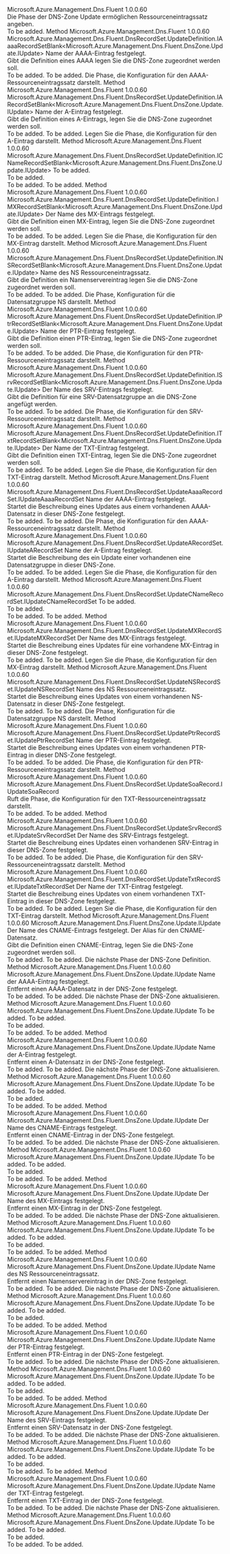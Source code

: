 <Type Name="IWithRecordSet" FullName="Microsoft.Azure.Management.Dns.Fluent.DnsZone.Update.IWithRecordSet">
  <TypeSignature Language="C#" Value="public interface IWithRecordSet" />
  <TypeSignature Language="ILAsm" Value=".class public interface auto ansi abstract IWithRecordSet" />
  <TypeSignature Language="DocId" Value="T:Microsoft.Azure.Management.Dns.Fluent.DnsZone.Update.IWithRecordSet" />
  <TypeSignature Language="VB.NET" Value="Public Interface IWithRecordSet" />
  <TypeSignature Language="F#" Value="type IWithRecordSet = interface" />
  <AssemblyInfo>
    <AssemblyName>Microsoft.Azure.Management.Dns.Fluent</AssemblyName>
    <AssemblyVersion>1.0.0.60</AssemblyVersion>
  </AssemblyInfo>
  <Interfaces />
  <Docs>
    <summary>
            Die Phase der DNS-Zone Update ermöglichen Ressourceneintragssatz angeben.
            </summary>
    <remarks>To be added.</remarks>
  </Docs>
  <Members>
    <Member MemberName="DefineAaaaRecordSet">
      <MemberSignature Language="C#" Value="public Microsoft.Azure.Management.Dns.Fluent.DnsRecordSet.UpdateDefinition.IAaaaRecordSetBlank&lt;Microsoft.Azure.Management.Dns.Fluent.DnsZone.Update.IUpdate&gt; DefineAaaaRecordSet (string name);" />
      <MemberSignature Language="ILAsm" Value=".method public hidebysig newslot virtual instance class Microsoft.Azure.Management.Dns.Fluent.DnsRecordSet.UpdateDefinition.IAaaaRecordSetBlank`1&lt;class Microsoft.Azure.Management.Dns.Fluent.DnsZone.Update.IUpdate&gt; DefineAaaaRecordSet(string name) cil managed" />
      <MemberSignature Language="DocId" Value="M:Microsoft.Azure.Management.Dns.Fluent.DnsZone.Update.IWithRecordSet.DefineAaaaRecordSet(System.String)" />
      <MemberSignature Language="VB.NET" Value="Public Function DefineAaaaRecordSet (name As String) As IAaaaRecordSetBlank(Of IUpdate)" />
      <MemberSignature Language="F#" Value="abstract member DefineAaaaRecordSet : string -&gt; Microsoft.Azure.Management.Dns.Fluent.DnsRecordSet.UpdateDefinition.IAaaaRecordSetBlank&lt;Microsoft.Azure.Management.Dns.Fluent.DnsZone.Update.IUpdate&gt;" Usage="iWithRecordSet.DefineAaaaRecordSet name" />
      <MemberType>Method</MemberType>
      <AssemblyInfo>
        <AssemblyName>Microsoft.Azure.Management.Dns.Fluent</AssemblyName>
        <AssemblyVersion>1.0.0.60</AssemblyVersion>
      </AssemblyInfo>
      <ReturnValue>
        <ReturnType>Microsoft.Azure.Management.Dns.Fluent.DnsRecordSet.UpdateDefinition.IAaaaRecordSetBlank&lt;Microsoft.Azure.Management.Dns.Fluent.DnsZone.Update.IUpdate&gt;</ReturnType>
      </ReturnValue>
      <Parameters>
        <Parameter Name="name" Type="System.String" />
      </Parameters>
      <Docs>
        <param name="name">Name der AAAA-Eintrag festgelegt.</param>
        <summary>
            Gibt die Definition eines AAAA legen Sie die DNS-Zone zugeordnet werden soll.
            </summary>
        <returns>To be added.</returns>
        <remarks>To be added.</remarks>
        <return>Die Phase, die Konfiguration für den AAAA-Ressourceneintragssatz darstellt.</return>
      </Docs>
    </Member>
    <Member MemberName="DefineARecordSet">
      <MemberSignature Language="C#" Value="public Microsoft.Azure.Management.Dns.Fluent.DnsRecordSet.UpdateDefinition.IARecordSetBlank&lt;Microsoft.Azure.Management.Dns.Fluent.DnsZone.Update.IUpdate&gt; DefineARecordSet (string name);" />
      <MemberSignature Language="ILAsm" Value=".method public hidebysig newslot virtual instance class Microsoft.Azure.Management.Dns.Fluent.DnsRecordSet.UpdateDefinition.IARecordSetBlank`1&lt;class Microsoft.Azure.Management.Dns.Fluent.DnsZone.Update.IUpdate&gt; DefineARecordSet(string name) cil managed" />
      <MemberSignature Language="DocId" Value="M:Microsoft.Azure.Management.Dns.Fluent.DnsZone.Update.IWithRecordSet.DefineARecordSet(System.String)" />
      <MemberSignature Language="VB.NET" Value="Public Function DefineARecordSet (name As String) As IARecordSetBlank(Of IUpdate)" />
      <MemberSignature Language="F#" Value="abstract member DefineARecordSet : string -&gt; Microsoft.Azure.Management.Dns.Fluent.DnsRecordSet.UpdateDefinition.IARecordSetBlank&lt;Microsoft.Azure.Management.Dns.Fluent.DnsZone.Update.IUpdate&gt;" Usage="iWithRecordSet.DefineARecordSet name" />
      <MemberType>Method</MemberType>
      <AssemblyInfo>
        <AssemblyName>Microsoft.Azure.Management.Dns.Fluent</AssemblyName>
        <AssemblyVersion>1.0.0.60</AssemblyVersion>
      </AssemblyInfo>
      <ReturnValue>
        <ReturnType>Microsoft.Azure.Management.Dns.Fluent.DnsRecordSet.UpdateDefinition.IARecordSetBlank&lt;Microsoft.Azure.Management.Dns.Fluent.DnsZone.Update.IUpdate&gt;</ReturnType>
      </ReturnValue>
      <Parameters>
        <Parameter Name="name" Type="System.String" />
      </Parameters>
      <Docs>
        <param name="name">Name der A-Eintrag festgelegt.</param>
        <summary>
            Gibt die Definition eines A-Eintrags, legen Sie die DNS-Zone zugeordnet werden soll.
            </summary>
        <returns>To be added.</returns>
        <remarks>To be added.</remarks>
        <return>Legen Sie die Phase, die Konfiguration für den A-Eintrag darstellt.</return>
      </Docs>
    </Member>
    <Member MemberName="DefineCNameRecordSet">
      <MemberSignature Language="C#" Value="public Microsoft.Azure.Management.Dns.Fluent.DnsRecordSet.UpdateDefinition.ICNameRecordSetBlank&lt;Microsoft.Azure.Management.Dns.Fluent.DnsZone.Update.IUpdate&gt; DefineCNameRecordSet (string name);" />
      <MemberSignature Language="ILAsm" Value=".method public hidebysig newslot virtual instance class Microsoft.Azure.Management.Dns.Fluent.DnsRecordSet.UpdateDefinition.ICNameRecordSetBlank`1&lt;class Microsoft.Azure.Management.Dns.Fluent.DnsZone.Update.IUpdate&gt; DefineCNameRecordSet(string name) cil managed" />
      <MemberSignature Language="DocId" Value="M:Microsoft.Azure.Management.Dns.Fluent.DnsZone.Update.IWithRecordSet.DefineCNameRecordSet(System.String)" />
      <MemberSignature Language="VB.NET" Value="Public Function DefineCNameRecordSet (name As String) As ICNameRecordSetBlank(Of IUpdate)" />
      <MemberSignature Language="F#" Value="abstract member DefineCNameRecordSet : string -&gt; Microsoft.Azure.Management.Dns.Fluent.DnsRecordSet.UpdateDefinition.ICNameRecordSetBlank&lt;Microsoft.Azure.Management.Dns.Fluent.DnsZone.Update.IUpdate&gt;" Usage="iWithRecordSet.DefineCNameRecordSet name" />
      <MemberType>Method</MemberType>
      <AssemblyInfo>
        <AssemblyName>Microsoft.Azure.Management.Dns.Fluent</AssemblyName>
        <AssemblyVersion>1.0.0.60</AssemblyVersion>
      </AssemblyInfo>
      <ReturnValue>
        <ReturnType>Microsoft.Azure.Management.Dns.Fluent.DnsRecordSet.UpdateDefinition.ICNameRecordSetBlank&lt;Microsoft.Azure.Management.Dns.Fluent.DnsZone.Update.IUpdate&gt;</ReturnType>
      </ReturnValue>
      <Parameters>
        <Parameter Name="name" Type="System.String" />
      </Parameters>
      <Docs>
        <param name="name">To be added.</param>
        <summary>To be added.</summary>
        <returns>To be added.</returns>
        <remarks>To be added.</remarks>
      </Docs>
    </Member>
    <Member MemberName="DefineMXRecordSet">
      <MemberSignature Language="C#" Value="public Microsoft.Azure.Management.Dns.Fluent.DnsRecordSet.UpdateDefinition.IMXRecordSetBlank&lt;Microsoft.Azure.Management.Dns.Fluent.DnsZone.Update.IUpdate&gt; DefineMXRecordSet (string name);" />
      <MemberSignature Language="ILAsm" Value=".method public hidebysig newslot virtual instance class Microsoft.Azure.Management.Dns.Fluent.DnsRecordSet.UpdateDefinition.IMXRecordSetBlank`1&lt;class Microsoft.Azure.Management.Dns.Fluent.DnsZone.Update.IUpdate&gt; DefineMXRecordSet(string name) cil managed" />
      <MemberSignature Language="DocId" Value="M:Microsoft.Azure.Management.Dns.Fluent.DnsZone.Update.IWithRecordSet.DefineMXRecordSet(System.String)" />
      <MemberSignature Language="VB.NET" Value="Public Function DefineMXRecordSet (name As String) As IMXRecordSetBlank(Of IUpdate)" />
      <MemberSignature Language="F#" Value="abstract member DefineMXRecordSet : string -&gt; Microsoft.Azure.Management.Dns.Fluent.DnsRecordSet.UpdateDefinition.IMXRecordSetBlank&lt;Microsoft.Azure.Management.Dns.Fluent.DnsZone.Update.IUpdate&gt;" Usage="iWithRecordSet.DefineMXRecordSet name" />
      <MemberType>Method</MemberType>
      <AssemblyInfo>
        <AssemblyName>Microsoft.Azure.Management.Dns.Fluent</AssemblyName>
        <AssemblyVersion>1.0.0.60</AssemblyVersion>
      </AssemblyInfo>
      <ReturnValue>
        <ReturnType>Microsoft.Azure.Management.Dns.Fluent.DnsRecordSet.UpdateDefinition.IMXRecordSetBlank&lt;Microsoft.Azure.Management.Dns.Fluent.DnsZone.Update.IUpdate&gt;</ReturnType>
      </ReturnValue>
      <Parameters>
        <Parameter Name="name" Type="System.String" />
      </Parameters>
      <Docs>
        <param name="name">Der Name des MX-Eintrags festgelegt.</param>
        <summary>
            Gibt die Definition einen MX-Eintrag, legen Sie die DNS-Zone zugeordnet werden soll.
            </summary>
        <returns>To be added.</returns>
        <remarks>To be added.</remarks>
        <return>Legen Sie die Phase, die Konfiguration für den MX-Eintrag darstellt.</return>
      </Docs>
    </Member>
    <Member MemberName="DefineNSRecordSet">
      <MemberSignature Language="C#" Value="public Microsoft.Azure.Management.Dns.Fluent.DnsRecordSet.UpdateDefinition.INSRecordSetBlank&lt;Microsoft.Azure.Management.Dns.Fluent.DnsZone.Update.IUpdate&gt; DefineNSRecordSet (string name);" />
      <MemberSignature Language="ILAsm" Value=".method public hidebysig newslot virtual instance class Microsoft.Azure.Management.Dns.Fluent.DnsRecordSet.UpdateDefinition.INSRecordSetBlank`1&lt;class Microsoft.Azure.Management.Dns.Fluent.DnsZone.Update.IUpdate&gt; DefineNSRecordSet(string name) cil managed" />
      <MemberSignature Language="DocId" Value="M:Microsoft.Azure.Management.Dns.Fluent.DnsZone.Update.IWithRecordSet.DefineNSRecordSet(System.String)" />
      <MemberSignature Language="VB.NET" Value="Public Function DefineNSRecordSet (name As String) As INSRecordSetBlank(Of IUpdate)" />
      <MemberSignature Language="F#" Value="abstract member DefineNSRecordSet : string -&gt; Microsoft.Azure.Management.Dns.Fluent.DnsRecordSet.UpdateDefinition.INSRecordSetBlank&lt;Microsoft.Azure.Management.Dns.Fluent.DnsZone.Update.IUpdate&gt;" Usage="iWithRecordSet.DefineNSRecordSet name" />
      <MemberType>Method</MemberType>
      <AssemblyInfo>
        <AssemblyName>Microsoft.Azure.Management.Dns.Fluent</AssemblyName>
        <AssemblyVersion>1.0.0.60</AssemblyVersion>
      </AssemblyInfo>
      <ReturnValue>
        <ReturnType>Microsoft.Azure.Management.Dns.Fluent.DnsRecordSet.UpdateDefinition.INSRecordSetBlank&lt;Microsoft.Azure.Management.Dns.Fluent.DnsZone.Update.IUpdate&gt;</ReturnType>
      </ReturnValue>
      <Parameters>
        <Parameter Name="name" Type="System.String" />
      </Parameters>
      <Docs>
        <param name="name">Name des NS Ressourceneintragssatz.</param>
        <summary>
            Gibt die Definition ein Namenservereintrag legen Sie die DNS-Zone zugeordnet werden soll.
            </summary>
        <returns>To be added.</returns>
        <remarks>To be added.</remarks>
        <return>Die Phase, Konfiguration für die Datensatzgruppe NS darstellt.</return>
      </Docs>
    </Member>
    <Member MemberName="DefinePtrRecordSet">
      <MemberSignature Language="C#" Value="public Microsoft.Azure.Management.Dns.Fluent.DnsRecordSet.UpdateDefinition.IPtrRecordSetBlank&lt;Microsoft.Azure.Management.Dns.Fluent.DnsZone.Update.IUpdate&gt; DefinePtrRecordSet (string name);" />
      <MemberSignature Language="ILAsm" Value=".method public hidebysig newslot virtual instance class Microsoft.Azure.Management.Dns.Fluent.DnsRecordSet.UpdateDefinition.IPtrRecordSetBlank`1&lt;class Microsoft.Azure.Management.Dns.Fluent.DnsZone.Update.IUpdate&gt; DefinePtrRecordSet(string name) cil managed" />
      <MemberSignature Language="DocId" Value="M:Microsoft.Azure.Management.Dns.Fluent.DnsZone.Update.IWithRecordSet.DefinePtrRecordSet(System.String)" />
      <MemberSignature Language="VB.NET" Value="Public Function DefinePtrRecordSet (name As String) As IPtrRecordSetBlank(Of IUpdate)" />
      <MemberSignature Language="F#" Value="abstract member DefinePtrRecordSet : string -&gt; Microsoft.Azure.Management.Dns.Fluent.DnsRecordSet.UpdateDefinition.IPtrRecordSetBlank&lt;Microsoft.Azure.Management.Dns.Fluent.DnsZone.Update.IUpdate&gt;" Usage="iWithRecordSet.DefinePtrRecordSet name" />
      <MemberType>Method</MemberType>
      <AssemblyInfo>
        <AssemblyName>Microsoft.Azure.Management.Dns.Fluent</AssemblyName>
        <AssemblyVersion>1.0.0.60</AssemblyVersion>
      </AssemblyInfo>
      <ReturnValue>
        <ReturnType>Microsoft.Azure.Management.Dns.Fluent.DnsRecordSet.UpdateDefinition.IPtrRecordSetBlank&lt;Microsoft.Azure.Management.Dns.Fluent.DnsZone.Update.IUpdate&gt;</ReturnType>
      </ReturnValue>
      <Parameters>
        <Parameter Name="name" Type="System.String" />
      </Parameters>
      <Docs>
        <param name="name">Name der PTR-Eintrag festgelegt.</param>
        <summary>
            Gibt die Definition einen PTR-Eintrag, legen Sie die DNS-Zone zugeordnet werden soll.
            </summary>
        <returns>To be added.</returns>
        <remarks>To be added.</remarks>
        <return>Die Phase, die Konfiguration für den PTR-Ressourceneintragssatz darstellt.</return>
      </Docs>
    </Member>
    <Member MemberName="DefineSrvRecordSet">
      <MemberSignature Language="C#" Value="public Microsoft.Azure.Management.Dns.Fluent.DnsRecordSet.UpdateDefinition.ISrvRecordSetBlank&lt;Microsoft.Azure.Management.Dns.Fluent.DnsZone.Update.IUpdate&gt; DefineSrvRecordSet (string name);" />
      <MemberSignature Language="ILAsm" Value=".method public hidebysig newslot virtual instance class Microsoft.Azure.Management.Dns.Fluent.DnsRecordSet.UpdateDefinition.ISrvRecordSetBlank`1&lt;class Microsoft.Azure.Management.Dns.Fluent.DnsZone.Update.IUpdate&gt; DefineSrvRecordSet(string name) cil managed" />
      <MemberSignature Language="DocId" Value="M:Microsoft.Azure.Management.Dns.Fluent.DnsZone.Update.IWithRecordSet.DefineSrvRecordSet(System.String)" />
      <MemberSignature Language="VB.NET" Value="Public Function DefineSrvRecordSet (name As String) As ISrvRecordSetBlank(Of IUpdate)" />
      <MemberSignature Language="F#" Value="abstract member DefineSrvRecordSet : string -&gt; Microsoft.Azure.Management.Dns.Fluent.DnsRecordSet.UpdateDefinition.ISrvRecordSetBlank&lt;Microsoft.Azure.Management.Dns.Fluent.DnsZone.Update.IUpdate&gt;" Usage="iWithRecordSet.DefineSrvRecordSet name" />
      <MemberType>Method</MemberType>
      <AssemblyInfo>
        <AssemblyName>Microsoft.Azure.Management.Dns.Fluent</AssemblyName>
        <AssemblyVersion>1.0.0.60</AssemblyVersion>
      </AssemblyInfo>
      <ReturnValue>
        <ReturnType>Microsoft.Azure.Management.Dns.Fluent.DnsRecordSet.UpdateDefinition.ISrvRecordSetBlank&lt;Microsoft.Azure.Management.Dns.Fluent.DnsZone.Update.IUpdate&gt;</ReturnType>
      </ReturnValue>
      <Parameters>
        <Parameter Name="name" Type="System.String" />
      </Parameters>
      <Docs>
        <param name="name">Der Name des SRV-Eintrags festgelegt.</param>
        <summary>
            Gibt die Definition für eine SRV-Datensatzgruppe an die DNS-Zone angefügt werden.
            </summary>
        <returns>To be added.</returns>
        <remarks>To be added.</remarks>
        <return>Die Phase, die Konfiguration für den SRV-Ressourceneintragssatz darstellt.</return>
      </Docs>
    </Member>
    <Member MemberName="DefineTxtRecordSet">
      <MemberSignature Language="C#" Value="public Microsoft.Azure.Management.Dns.Fluent.DnsRecordSet.UpdateDefinition.ITxtRecordSetBlank&lt;Microsoft.Azure.Management.Dns.Fluent.DnsZone.Update.IUpdate&gt; DefineTxtRecordSet (string name);" />
      <MemberSignature Language="ILAsm" Value=".method public hidebysig newslot virtual instance class Microsoft.Azure.Management.Dns.Fluent.DnsRecordSet.UpdateDefinition.ITxtRecordSetBlank`1&lt;class Microsoft.Azure.Management.Dns.Fluent.DnsZone.Update.IUpdate&gt; DefineTxtRecordSet(string name) cil managed" />
      <MemberSignature Language="DocId" Value="M:Microsoft.Azure.Management.Dns.Fluent.DnsZone.Update.IWithRecordSet.DefineTxtRecordSet(System.String)" />
      <MemberSignature Language="VB.NET" Value="Public Function DefineTxtRecordSet (name As String) As ITxtRecordSetBlank(Of IUpdate)" />
      <MemberSignature Language="F#" Value="abstract member DefineTxtRecordSet : string -&gt; Microsoft.Azure.Management.Dns.Fluent.DnsRecordSet.UpdateDefinition.ITxtRecordSetBlank&lt;Microsoft.Azure.Management.Dns.Fluent.DnsZone.Update.IUpdate&gt;" Usage="iWithRecordSet.DefineTxtRecordSet name" />
      <MemberType>Method</MemberType>
      <AssemblyInfo>
        <AssemblyName>Microsoft.Azure.Management.Dns.Fluent</AssemblyName>
        <AssemblyVersion>1.0.0.60</AssemblyVersion>
      </AssemblyInfo>
      <ReturnValue>
        <ReturnType>Microsoft.Azure.Management.Dns.Fluent.DnsRecordSet.UpdateDefinition.ITxtRecordSetBlank&lt;Microsoft.Azure.Management.Dns.Fluent.DnsZone.Update.IUpdate&gt;</ReturnType>
      </ReturnValue>
      <Parameters>
        <Parameter Name="name" Type="System.String" />
      </Parameters>
      <Docs>
        <param name="name">Der Name der TXT-Eintrag festgelegt.</param>
        <summary>
            Gibt die Definition einen TXT-Eintrag, legen Sie die DNS-Zone zugeordnet werden soll.
            </summary>
        <returns>To be added.</returns>
        <remarks>To be added.</remarks>
        <return>Legen Sie die Phase, die Konfiguration für den TXT-Eintrag darstellt.</return>
      </Docs>
    </Member>
    <Member MemberName="UpdateAaaaRecordSet">
      <MemberSignature Language="C#" Value="public Microsoft.Azure.Management.Dns.Fluent.DnsRecordSet.UpdateAaaaRecordSet.IUpdateAaaaRecordSet UpdateAaaaRecordSet (string name);" />
      <MemberSignature Language="ILAsm" Value=".method public hidebysig newslot virtual instance class Microsoft.Azure.Management.Dns.Fluent.DnsRecordSet.UpdateAaaaRecordSet.IUpdateAaaaRecordSet UpdateAaaaRecordSet(string name) cil managed" />
      <MemberSignature Language="DocId" Value="M:Microsoft.Azure.Management.Dns.Fluent.DnsZone.Update.IWithRecordSet.UpdateAaaaRecordSet(System.String)" />
      <MemberSignature Language="VB.NET" Value="Public Function UpdateAaaaRecordSet (name As String) As IUpdateAaaaRecordSet" />
      <MemberSignature Language="F#" Value="abstract member UpdateAaaaRecordSet : string -&gt; Microsoft.Azure.Management.Dns.Fluent.DnsRecordSet.UpdateAaaaRecordSet.IUpdateAaaaRecordSet" Usage="iWithRecordSet.UpdateAaaaRecordSet name" />
      <MemberType>Method</MemberType>
      <AssemblyInfo>
        <AssemblyName>Microsoft.Azure.Management.Dns.Fluent</AssemblyName>
        <AssemblyVersion>1.0.0.60</AssemblyVersion>
      </AssemblyInfo>
      <ReturnValue>
        <ReturnType>Microsoft.Azure.Management.Dns.Fluent.DnsRecordSet.UpdateAaaaRecordSet.IUpdateAaaaRecordSet</ReturnType>
      </ReturnValue>
      <Parameters>
        <Parameter Name="name" Type="System.String" />
      </Parameters>
      <Docs>
        <param name="name">Name der AAAA-Eintrag festgelegt.</param>
        <summary>
            Startet die Beschreibung eines Updates aus einem vorhandenen AAAA-Datensatz in dieser DNS-Zone festgelegt.
            </summary>
        <returns>To be added.</returns>
        <remarks>To be added.</remarks>
        <return>Die Phase, die Konfiguration für den AAAA-Ressourceneintragssatz darstellt.</return>
      </Docs>
    </Member>
    <Member MemberName="UpdateARecordSet">
      <MemberSignature Language="C#" Value="public Microsoft.Azure.Management.Dns.Fluent.DnsRecordSet.UpdateARecordSet.IUpdateARecordSet UpdateARecordSet (string name);" />
      <MemberSignature Language="ILAsm" Value=".method public hidebysig newslot virtual instance class Microsoft.Azure.Management.Dns.Fluent.DnsRecordSet.UpdateARecordSet.IUpdateARecordSet UpdateARecordSet(string name) cil managed" />
      <MemberSignature Language="DocId" Value="M:Microsoft.Azure.Management.Dns.Fluent.DnsZone.Update.IWithRecordSet.UpdateARecordSet(System.String)" />
      <MemberSignature Language="VB.NET" Value="Public Function UpdateARecordSet (name As String) As IUpdateARecordSet" />
      <MemberSignature Language="F#" Value="abstract member UpdateARecordSet : string -&gt; Microsoft.Azure.Management.Dns.Fluent.DnsRecordSet.UpdateARecordSet.IUpdateARecordSet" Usage="iWithRecordSet.UpdateARecordSet name" />
      <MemberType>Method</MemberType>
      <AssemblyInfo>
        <AssemblyName>Microsoft.Azure.Management.Dns.Fluent</AssemblyName>
        <AssemblyVersion>1.0.0.60</AssemblyVersion>
      </AssemblyInfo>
      <ReturnValue>
        <ReturnType>Microsoft.Azure.Management.Dns.Fluent.DnsRecordSet.UpdateARecordSet.IUpdateARecordSet</ReturnType>
      </ReturnValue>
      <Parameters>
        <Parameter Name="name" Type="System.String" />
      </Parameters>
      <Docs>
        <param name="name">Name der A-Eintrag festgelegt.</param>
        <summary>
            Startet die Beschreibung des ein Update einer vorhandenen eine Datensatzgruppe in dieser DNS-Zone.
            </summary>
        <returns>To be added.</returns>
        <remarks>To be added.</remarks>
        <return>Legen Sie die Phase, die Konfiguration für den A-Eintrag darstellt.</return>
      </Docs>
    </Member>
    <Member MemberName="UpdateCNameRecordSet">
      <MemberSignature Language="C#" Value="public Microsoft.Azure.Management.Dns.Fluent.DnsRecordSet.UpdateCNameRecordSet.IUpdateCNameRecordSet UpdateCNameRecordSet (string name);" />
      <MemberSignature Language="ILAsm" Value=".method public hidebysig newslot virtual instance class Microsoft.Azure.Management.Dns.Fluent.DnsRecordSet.UpdateCNameRecordSet.IUpdateCNameRecordSet UpdateCNameRecordSet(string name) cil managed" />
      <MemberSignature Language="DocId" Value="M:Microsoft.Azure.Management.Dns.Fluent.DnsZone.Update.IWithRecordSet.UpdateCNameRecordSet(System.String)" />
      <MemberSignature Language="VB.NET" Value="Public Function UpdateCNameRecordSet (name As String) As IUpdateCNameRecordSet" />
      <MemberSignature Language="F#" Value="abstract member UpdateCNameRecordSet : string -&gt; Microsoft.Azure.Management.Dns.Fluent.DnsRecordSet.UpdateCNameRecordSet.IUpdateCNameRecordSet" Usage="iWithRecordSet.UpdateCNameRecordSet name" />
      <MemberType>Method</MemberType>
      <AssemblyInfo>
        <AssemblyName>Microsoft.Azure.Management.Dns.Fluent</AssemblyName>
        <AssemblyVersion>1.0.0.60</AssemblyVersion>
      </AssemblyInfo>
      <ReturnValue>
        <ReturnType>Microsoft.Azure.Management.Dns.Fluent.DnsRecordSet.UpdateCNameRecordSet.IUpdateCNameRecordSet</ReturnType>
      </ReturnValue>
      <Parameters>
        <Parameter Name="name" Type="System.String" />
      </Parameters>
      <Docs>
        <param name="name">To be added.</param>
        <summary>To be added.</summary>
        <returns>To be added.</returns>
        <remarks>To be added.</remarks>
      </Docs>
    </Member>
    <Member MemberName="UpdateMXRecordSet">
      <MemberSignature Language="C#" Value="public Microsoft.Azure.Management.Dns.Fluent.DnsRecordSet.UpdateMXRecordSet.IUpdateMXRecordSet UpdateMXRecordSet (string name);" />
      <MemberSignature Language="ILAsm" Value=".method public hidebysig newslot virtual instance class Microsoft.Azure.Management.Dns.Fluent.DnsRecordSet.UpdateMXRecordSet.IUpdateMXRecordSet UpdateMXRecordSet(string name) cil managed" />
      <MemberSignature Language="DocId" Value="M:Microsoft.Azure.Management.Dns.Fluent.DnsZone.Update.IWithRecordSet.UpdateMXRecordSet(System.String)" />
      <MemberSignature Language="VB.NET" Value="Public Function UpdateMXRecordSet (name As String) As IUpdateMXRecordSet" />
      <MemberSignature Language="F#" Value="abstract member UpdateMXRecordSet : string -&gt; Microsoft.Azure.Management.Dns.Fluent.DnsRecordSet.UpdateMXRecordSet.IUpdateMXRecordSet" Usage="iWithRecordSet.UpdateMXRecordSet name" />
      <MemberType>Method</MemberType>
      <AssemblyInfo>
        <AssemblyName>Microsoft.Azure.Management.Dns.Fluent</AssemblyName>
        <AssemblyVersion>1.0.0.60</AssemblyVersion>
      </AssemblyInfo>
      <ReturnValue>
        <ReturnType>Microsoft.Azure.Management.Dns.Fluent.DnsRecordSet.UpdateMXRecordSet.IUpdateMXRecordSet</ReturnType>
      </ReturnValue>
      <Parameters>
        <Parameter Name="name" Type="System.String" />
      </Parameters>
      <Docs>
        <param name="name">Der Name des MX-Eintrags festgelegt.</param>
        <summary>
            Startet die Beschreibung eines Updates für eine vorhandene MX-Eintrag in dieser DNS-Zone festgelegt.
            </summary>
        <returns>To be added.</returns>
        <remarks>To be added.</remarks>
        <return>Legen Sie die Phase, die Konfiguration für den MX-Eintrag darstellt.</return>
      </Docs>
    </Member>
    <Member MemberName="UpdateNSRecordSet">
      <MemberSignature Language="C#" Value="public Microsoft.Azure.Management.Dns.Fluent.DnsRecordSet.UpdateNSRecordSet.IUpdateNSRecordSet UpdateNSRecordSet (string name);" />
      <MemberSignature Language="ILAsm" Value=".method public hidebysig newslot virtual instance class Microsoft.Azure.Management.Dns.Fluent.DnsRecordSet.UpdateNSRecordSet.IUpdateNSRecordSet UpdateNSRecordSet(string name) cil managed" />
      <MemberSignature Language="DocId" Value="M:Microsoft.Azure.Management.Dns.Fluent.DnsZone.Update.IWithRecordSet.UpdateNSRecordSet(System.String)" />
      <MemberSignature Language="VB.NET" Value="Public Function UpdateNSRecordSet (name As String) As IUpdateNSRecordSet" />
      <MemberSignature Language="F#" Value="abstract member UpdateNSRecordSet : string -&gt; Microsoft.Azure.Management.Dns.Fluent.DnsRecordSet.UpdateNSRecordSet.IUpdateNSRecordSet" Usage="iWithRecordSet.UpdateNSRecordSet name" />
      <MemberType>Method</MemberType>
      <AssemblyInfo>
        <AssemblyName>Microsoft.Azure.Management.Dns.Fluent</AssemblyName>
        <AssemblyVersion>1.0.0.60</AssemblyVersion>
      </AssemblyInfo>
      <ReturnValue>
        <ReturnType>Microsoft.Azure.Management.Dns.Fluent.DnsRecordSet.UpdateNSRecordSet.IUpdateNSRecordSet</ReturnType>
      </ReturnValue>
      <Parameters>
        <Parameter Name="name" Type="System.String" />
      </Parameters>
      <Docs>
        <param name="name">Name des NS Ressourceneintragssatz.</param>
        <summary>
            Startet die Beschreibung eines Updates von einem vorhandenen NS-Datensatz in dieser DNS-Zone festgelegt.
            </summary>
        <returns>To be added.</returns>
        <remarks>To be added.</remarks>
        <return>Die Phase, Konfiguration für die Datensatzgruppe NS darstellt.</return>
      </Docs>
    </Member>
    <Member MemberName="UpdatePtrRecordSet">
      <MemberSignature Language="C#" Value="public Microsoft.Azure.Management.Dns.Fluent.DnsRecordSet.UpdatePtrRecordSet.IUpdatePtrRecordSet UpdatePtrRecordSet (string name);" />
      <MemberSignature Language="ILAsm" Value=".method public hidebysig newslot virtual instance class Microsoft.Azure.Management.Dns.Fluent.DnsRecordSet.UpdatePtrRecordSet.IUpdatePtrRecordSet UpdatePtrRecordSet(string name) cil managed" />
      <MemberSignature Language="DocId" Value="M:Microsoft.Azure.Management.Dns.Fluent.DnsZone.Update.IWithRecordSet.UpdatePtrRecordSet(System.String)" />
      <MemberSignature Language="VB.NET" Value="Public Function UpdatePtrRecordSet (name As String) As IUpdatePtrRecordSet" />
      <MemberSignature Language="F#" Value="abstract member UpdatePtrRecordSet : string -&gt; Microsoft.Azure.Management.Dns.Fluent.DnsRecordSet.UpdatePtrRecordSet.IUpdatePtrRecordSet" Usage="iWithRecordSet.UpdatePtrRecordSet name" />
      <MemberType>Method</MemberType>
      <AssemblyInfo>
        <AssemblyName>Microsoft.Azure.Management.Dns.Fluent</AssemblyName>
        <AssemblyVersion>1.0.0.60</AssemblyVersion>
      </AssemblyInfo>
      <ReturnValue>
        <ReturnType>Microsoft.Azure.Management.Dns.Fluent.DnsRecordSet.UpdatePtrRecordSet.IUpdatePtrRecordSet</ReturnType>
      </ReturnValue>
      <Parameters>
        <Parameter Name="name" Type="System.String" />
      </Parameters>
      <Docs>
        <param name="name">Name der PTR-Eintrag festgelegt.</param>
        <summary>
            Startet die Beschreibung eines Updates von einem vorhandenen PTR-Eintrag in dieser DNS-Zone festgelegt.
            </summary>
        <returns>To be added.</returns>
        <remarks>To be added.</remarks>
        <return>Die Phase, die Konfiguration für den PTR-Ressourceneintragssatz darstellt.</return>
      </Docs>
    </Member>
    <Member MemberName="UpdateSoaRecord">
      <MemberSignature Language="C#" Value="public Microsoft.Azure.Management.Dns.Fluent.DnsRecordSet.UpdateSoaRecord.IUpdateSoaRecord UpdateSoaRecord ();" />
      <MemberSignature Language="ILAsm" Value=".method public hidebysig newslot virtual instance class Microsoft.Azure.Management.Dns.Fluent.DnsRecordSet.UpdateSoaRecord.IUpdateSoaRecord UpdateSoaRecord() cil managed" />
      <MemberSignature Language="DocId" Value="M:Microsoft.Azure.Management.Dns.Fluent.DnsZone.Update.IWithRecordSet.UpdateSoaRecord" />
      <MemberSignature Language="VB.NET" Value="Public Function UpdateSoaRecord () As IUpdateSoaRecord" />
      <MemberSignature Language="F#" Value="abstract member UpdateSoaRecord : unit -&gt; Microsoft.Azure.Management.Dns.Fluent.DnsRecordSet.UpdateSoaRecord.IUpdateSoaRecord" Usage="iWithRecordSet.UpdateSoaRecord " />
      <MemberType>Method</MemberType>
      <AssemblyInfo>
        <AssemblyName>Microsoft.Azure.Management.Dns.Fluent</AssemblyName>
        <AssemblyVersion>1.0.0.60</AssemblyVersion>
      </AssemblyInfo>
      <ReturnValue>
        <ReturnType>Microsoft.Azure.Management.Dns.Fluent.DnsRecordSet.UpdateSoaRecord.IUpdateSoaRecord</ReturnType>
      </ReturnValue>
      <Parameters />
      <Docs>
        <summary>
            Ruft die Phase, die Konfiguration für den TXT-Ressourceneintragssatz darstellt.
            </summary>
        <returns>To be added.</returns>
        <remarks>To be added.</remarks>
      </Docs>
    </Member>
    <Member MemberName="UpdateSrvRecordSet">
      <MemberSignature Language="C#" Value="public Microsoft.Azure.Management.Dns.Fluent.DnsRecordSet.UpdateSrvRecordSet.IUpdateSrvRecordSet UpdateSrvRecordSet (string name);" />
      <MemberSignature Language="ILAsm" Value=".method public hidebysig newslot virtual instance class Microsoft.Azure.Management.Dns.Fluent.DnsRecordSet.UpdateSrvRecordSet.IUpdateSrvRecordSet UpdateSrvRecordSet(string name) cil managed" />
      <MemberSignature Language="DocId" Value="M:Microsoft.Azure.Management.Dns.Fluent.DnsZone.Update.IWithRecordSet.UpdateSrvRecordSet(System.String)" />
      <MemberSignature Language="VB.NET" Value="Public Function UpdateSrvRecordSet (name As String) As IUpdateSrvRecordSet" />
      <MemberSignature Language="F#" Value="abstract member UpdateSrvRecordSet : string -&gt; Microsoft.Azure.Management.Dns.Fluent.DnsRecordSet.UpdateSrvRecordSet.IUpdateSrvRecordSet" Usage="iWithRecordSet.UpdateSrvRecordSet name" />
      <MemberType>Method</MemberType>
      <AssemblyInfo>
        <AssemblyName>Microsoft.Azure.Management.Dns.Fluent</AssemblyName>
        <AssemblyVersion>1.0.0.60</AssemblyVersion>
      </AssemblyInfo>
      <ReturnValue>
        <ReturnType>Microsoft.Azure.Management.Dns.Fluent.DnsRecordSet.UpdateSrvRecordSet.IUpdateSrvRecordSet</ReturnType>
      </ReturnValue>
      <Parameters>
        <Parameter Name="name" Type="System.String" />
      </Parameters>
      <Docs>
        <param name="name">Der Name des SRV-Eintrags festgelegt.</param>
        <summary>
            Startet die Beschreibung eines Updates einen vorhandenen SRV-Eintrag in dieser DNS-Zone festgelegt.
            </summary>
        <returns>To be added.</returns>
        <remarks>To be added.</remarks>
        <return>Die Phase, die Konfiguration für den SRV-Ressourceneintragssatz darstellt.</return>
      </Docs>
    </Member>
    <Member MemberName="UpdateTxtRecordSet">
      <MemberSignature Language="C#" Value="public Microsoft.Azure.Management.Dns.Fluent.DnsRecordSet.UpdateTxtRecordSet.IUpdateTxtRecordSet UpdateTxtRecordSet (string name);" />
      <MemberSignature Language="ILAsm" Value=".method public hidebysig newslot virtual instance class Microsoft.Azure.Management.Dns.Fluent.DnsRecordSet.UpdateTxtRecordSet.IUpdateTxtRecordSet UpdateTxtRecordSet(string name) cil managed" />
      <MemberSignature Language="DocId" Value="M:Microsoft.Azure.Management.Dns.Fluent.DnsZone.Update.IWithRecordSet.UpdateTxtRecordSet(System.String)" />
      <MemberSignature Language="VB.NET" Value="Public Function UpdateTxtRecordSet (name As String) As IUpdateTxtRecordSet" />
      <MemberSignature Language="F#" Value="abstract member UpdateTxtRecordSet : string -&gt; Microsoft.Azure.Management.Dns.Fluent.DnsRecordSet.UpdateTxtRecordSet.IUpdateTxtRecordSet" Usage="iWithRecordSet.UpdateTxtRecordSet name" />
      <MemberType>Method</MemberType>
      <AssemblyInfo>
        <AssemblyName>Microsoft.Azure.Management.Dns.Fluent</AssemblyName>
        <AssemblyVersion>1.0.0.60</AssemblyVersion>
      </AssemblyInfo>
      <ReturnValue>
        <ReturnType>Microsoft.Azure.Management.Dns.Fluent.DnsRecordSet.UpdateTxtRecordSet.IUpdateTxtRecordSet</ReturnType>
      </ReturnValue>
      <Parameters>
        <Parameter Name="name" Type="System.String" />
      </Parameters>
      <Docs>
        <param name="name">Der Name der TXT-Eintrag festgelegt.</param>
        <summary>
            Startet die Beschreibung eines Updates von einem vorhandenen TXT-Eintrag in dieser DNS-Zone festgelegt.
            </summary>
        <returns>To be added.</returns>
        <remarks>To be added.</remarks>
        <return>Legen Sie die Phase, die Konfiguration für den TXT-Eintrag darstellt.</return>
      </Docs>
    </Member>
    <Member MemberName="WithCNameRecordSet">
      <MemberSignature Language="C#" Value="public Microsoft.Azure.Management.Dns.Fluent.DnsZone.Update.IUpdate WithCNameRecordSet (string name, string alias);" />
      <MemberSignature Language="ILAsm" Value=".method public hidebysig newslot virtual instance class Microsoft.Azure.Management.Dns.Fluent.DnsZone.Update.IUpdate WithCNameRecordSet(string name, string alias) cil managed" />
      <MemberSignature Language="DocId" Value="M:Microsoft.Azure.Management.Dns.Fluent.DnsZone.Update.IWithRecordSet.WithCNameRecordSet(System.String,System.String)" />
      <MemberSignature Language="VB.NET" Value="Public Function WithCNameRecordSet (name As String, alias As String) As IUpdate" />
      <MemberSignature Language="F#" Value="abstract member WithCNameRecordSet : string * string -&gt; Microsoft.Azure.Management.Dns.Fluent.DnsZone.Update.IUpdate" Usage="iWithRecordSet.WithCNameRecordSet (name, alias)" />
      <MemberType>Method</MemberType>
      <AssemblyInfo>
        <AssemblyName>Microsoft.Azure.Management.Dns.Fluent</AssemblyName>
        <AssemblyVersion>1.0.0.60</AssemblyVersion>
      </AssemblyInfo>
      <ReturnValue>
        <ReturnType>Microsoft.Azure.Management.Dns.Fluent.DnsZone.Update.IUpdate</ReturnType>
      </ReturnValue>
      <Parameters>
        <Parameter Name="name" Type="System.String" />
        <Parameter Name="alias" Type="System.String" />
      </Parameters>
      <Docs>
        <param name="name">Der Name des CNAME-Eintrags festgelegt.</param>
        <param name="alias">Der Alias für den CNAME-Datensatz.</param>
        <summary>
            Gibt die Definition einen CNAME-Eintrag, legen Sie die DNS-Zone zugeordnet werden soll.
            </summary>
        <returns>To be added.</returns>
        <remarks>To be added.</remarks>
        <return>Die nächste Phase der DNS-Zone Definition.</return>
      </Docs>
    </Member>
    <Member MemberName="WithoutAaaaRecordSet">
      <MemberSignature Language="C#" Value="public Microsoft.Azure.Management.Dns.Fluent.DnsZone.Update.IUpdate WithoutAaaaRecordSet (string name);" />
      <MemberSignature Language="ILAsm" Value=".method public hidebysig newslot virtual instance class Microsoft.Azure.Management.Dns.Fluent.DnsZone.Update.IUpdate WithoutAaaaRecordSet(string name) cil managed" />
      <MemberSignature Language="DocId" Value="M:Microsoft.Azure.Management.Dns.Fluent.DnsZone.Update.IWithRecordSet.WithoutAaaaRecordSet(System.String)" />
      <MemberSignature Language="VB.NET" Value="Public Function WithoutAaaaRecordSet (name As String) As IUpdate" />
      <MemberSignature Language="F#" Value="abstract member WithoutAaaaRecordSet : string -&gt; Microsoft.Azure.Management.Dns.Fluent.DnsZone.Update.IUpdate" Usage="iWithRecordSet.WithoutAaaaRecordSet name" />
      <MemberType>Method</MemberType>
      <AssemblyInfo>
        <AssemblyName>Microsoft.Azure.Management.Dns.Fluent</AssemblyName>
        <AssemblyVersion>1.0.0.60</AssemblyVersion>
      </AssemblyInfo>
      <ReturnValue>
        <ReturnType>Microsoft.Azure.Management.Dns.Fluent.DnsZone.Update.IUpdate</ReturnType>
      </ReturnValue>
      <Parameters>
        <Parameter Name="name" Type="System.String" />
      </Parameters>
      <Docs>
        <param name="name">Name der AAAA-Eintrag festgelegt.</param>
        <summary>
            Entfernt einen AAAA-Datensatz in der DNS-Zone festgelegt.
            </summary>
        <returns>To be added.</returns>
        <remarks>To be added.</remarks>
        <return>Die nächste Phase der DNS-Zone aktualisieren.</return>
      </Docs>
    </Member>
    <Member MemberName="WithoutAaaaRecordSet">
      <MemberSignature Language="C#" Value="public Microsoft.Azure.Management.Dns.Fluent.DnsZone.Update.IUpdate WithoutAaaaRecordSet (string name, string eTagValue);" />
      <MemberSignature Language="ILAsm" Value=".method public hidebysig newslot virtual instance class Microsoft.Azure.Management.Dns.Fluent.DnsZone.Update.IUpdate WithoutAaaaRecordSet(string name, string eTagValue) cil managed" />
      <MemberSignature Language="DocId" Value="M:Microsoft.Azure.Management.Dns.Fluent.DnsZone.Update.IWithRecordSet.WithoutAaaaRecordSet(System.String,System.String)" />
      <MemberSignature Language="VB.NET" Value="Public Function WithoutAaaaRecordSet (name As String, eTagValue As String) As IUpdate" />
      <MemberSignature Language="F#" Value="abstract member WithoutAaaaRecordSet : string * string -&gt; Microsoft.Azure.Management.Dns.Fluent.DnsZone.Update.IUpdate" Usage="iWithRecordSet.WithoutAaaaRecordSet (name, eTagValue)" />
      <MemberType>Method</MemberType>
      <AssemblyInfo>
        <AssemblyName>Microsoft.Azure.Management.Dns.Fluent</AssemblyName>
        <AssemblyVersion>1.0.0.60</AssemblyVersion>
      </AssemblyInfo>
      <ReturnValue>
        <ReturnType>Microsoft.Azure.Management.Dns.Fluent.DnsZone.Update.IUpdate</ReturnType>
      </ReturnValue>
      <Parameters>
        <Parameter Name="name" Type="System.String" />
        <Parameter Name="eTagValue" Type="System.String" />
      </Parameters>
      <Docs>
        <param name="name">To be added.</param>
        <param name="eTagValue">To be added.</param>
        <summary>To be added.</summary>
        <returns>To be added.</returns>
        <remarks>To be added.</remarks>
      </Docs>
    </Member>
    <Member MemberName="WithoutARecordSet">
      <MemberSignature Language="C#" Value="public Microsoft.Azure.Management.Dns.Fluent.DnsZone.Update.IUpdate WithoutARecordSet (string name);" />
      <MemberSignature Language="ILAsm" Value=".method public hidebysig newslot virtual instance class Microsoft.Azure.Management.Dns.Fluent.DnsZone.Update.IUpdate WithoutARecordSet(string name) cil managed" />
      <MemberSignature Language="DocId" Value="M:Microsoft.Azure.Management.Dns.Fluent.DnsZone.Update.IWithRecordSet.WithoutARecordSet(System.String)" />
      <MemberSignature Language="VB.NET" Value="Public Function WithoutARecordSet (name As String) As IUpdate" />
      <MemberSignature Language="F#" Value="abstract member WithoutARecordSet : string -&gt; Microsoft.Azure.Management.Dns.Fluent.DnsZone.Update.IUpdate" Usage="iWithRecordSet.WithoutARecordSet name" />
      <MemberType>Method</MemberType>
      <AssemblyInfo>
        <AssemblyName>Microsoft.Azure.Management.Dns.Fluent</AssemblyName>
        <AssemblyVersion>1.0.0.60</AssemblyVersion>
      </AssemblyInfo>
      <ReturnValue>
        <ReturnType>Microsoft.Azure.Management.Dns.Fluent.DnsZone.Update.IUpdate</ReturnType>
      </ReturnValue>
      <Parameters>
        <Parameter Name="name" Type="System.String" />
      </Parameters>
      <Docs>
        <param name="name">Name der A-Eintrag festgelegt.</param>
        <summary>
            Entfernt einen A-Datensatz in der DNS-Zone festgelegt.
            </summary>
        <returns>To be added.</returns>
        <remarks>To be added.</remarks>
        <return>Die nächste Phase der DNS-Zone aktualisieren.</return>
      </Docs>
    </Member>
    <Member MemberName="WithoutARecordSet">
      <MemberSignature Language="C#" Value="public Microsoft.Azure.Management.Dns.Fluent.DnsZone.Update.IUpdate WithoutARecordSet (string name, string eTagValue);" />
      <MemberSignature Language="ILAsm" Value=".method public hidebysig newslot virtual instance class Microsoft.Azure.Management.Dns.Fluent.DnsZone.Update.IUpdate WithoutARecordSet(string name, string eTagValue) cil managed" />
      <MemberSignature Language="DocId" Value="M:Microsoft.Azure.Management.Dns.Fluent.DnsZone.Update.IWithRecordSet.WithoutARecordSet(System.String,System.String)" />
      <MemberSignature Language="VB.NET" Value="Public Function WithoutARecordSet (name As String, eTagValue As String) As IUpdate" />
      <MemberSignature Language="F#" Value="abstract member WithoutARecordSet : string * string -&gt; Microsoft.Azure.Management.Dns.Fluent.DnsZone.Update.IUpdate" Usage="iWithRecordSet.WithoutARecordSet (name, eTagValue)" />
      <MemberType>Method</MemberType>
      <AssemblyInfo>
        <AssemblyName>Microsoft.Azure.Management.Dns.Fluent</AssemblyName>
        <AssemblyVersion>1.0.0.60</AssemblyVersion>
      </AssemblyInfo>
      <ReturnValue>
        <ReturnType>Microsoft.Azure.Management.Dns.Fluent.DnsZone.Update.IUpdate</ReturnType>
      </ReturnValue>
      <Parameters>
        <Parameter Name="name" Type="System.String" />
        <Parameter Name="eTagValue" Type="System.String" />
      </Parameters>
      <Docs>
        <param name="name">To be added.</param>
        <param name="eTagValue">To be added.</param>
        <summary>To be added.</summary>
        <returns>To be added.</returns>
        <remarks>To be added.</remarks>
      </Docs>
    </Member>
    <Member MemberName="WithoutCNameRecordSet">
      <MemberSignature Language="C#" Value="public Microsoft.Azure.Management.Dns.Fluent.DnsZone.Update.IUpdate WithoutCNameRecordSet (string name);" />
      <MemberSignature Language="ILAsm" Value=".method public hidebysig newslot virtual instance class Microsoft.Azure.Management.Dns.Fluent.DnsZone.Update.IUpdate WithoutCNameRecordSet(string name) cil managed" />
      <MemberSignature Language="DocId" Value="M:Microsoft.Azure.Management.Dns.Fluent.DnsZone.Update.IWithRecordSet.WithoutCNameRecordSet(System.String)" />
      <MemberSignature Language="VB.NET" Value="Public Function WithoutCNameRecordSet (name As String) As IUpdate" />
      <MemberSignature Language="F#" Value="abstract member WithoutCNameRecordSet : string -&gt; Microsoft.Azure.Management.Dns.Fluent.DnsZone.Update.IUpdate" Usage="iWithRecordSet.WithoutCNameRecordSet name" />
      <MemberType>Method</MemberType>
      <AssemblyInfo>
        <AssemblyName>Microsoft.Azure.Management.Dns.Fluent</AssemblyName>
        <AssemblyVersion>1.0.0.60</AssemblyVersion>
      </AssemblyInfo>
      <ReturnValue>
        <ReturnType>Microsoft.Azure.Management.Dns.Fluent.DnsZone.Update.IUpdate</ReturnType>
      </ReturnValue>
      <Parameters>
        <Parameter Name="name" Type="System.String" />
      </Parameters>
      <Docs>
        <param name="name">Der Name des CNAME-Eintrags festgelegt.</param>
        <summary>
            Entfernt einen CNAME-Eintrag in der DNS-Zone festgelegt.
            </summary>
        <returns>To be added.</returns>
        <remarks>To be added.</remarks>
        <return>Die nächste Phase der DNS-Zone aktualisieren.</return>
      </Docs>
    </Member>
    <Member MemberName="WithoutCNameRecordSet">
      <MemberSignature Language="C#" Value="public Microsoft.Azure.Management.Dns.Fluent.DnsZone.Update.IUpdate WithoutCNameRecordSet (string name, string eTagValue);" />
      <MemberSignature Language="ILAsm" Value=".method public hidebysig newslot virtual instance class Microsoft.Azure.Management.Dns.Fluent.DnsZone.Update.IUpdate WithoutCNameRecordSet(string name, string eTagValue) cil managed" />
      <MemberSignature Language="DocId" Value="M:Microsoft.Azure.Management.Dns.Fluent.DnsZone.Update.IWithRecordSet.WithoutCNameRecordSet(System.String,System.String)" />
      <MemberSignature Language="VB.NET" Value="Public Function WithoutCNameRecordSet (name As String, eTagValue As String) As IUpdate" />
      <MemberSignature Language="F#" Value="abstract member WithoutCNameRecordSet : string * string -&gt; Microsoft.Azure.Management.Dns.Fluent.DnsZone.Update.IUpdate" Usage="iWithRecordSet.WithoutCNameRecordSet (name, eTagValue)" />
      <MemberType>Method</MemberType>
      <AssemblyInfo>
        <AssemblyName>Microsoft.Azure.Management.Dns.Fluent</AssemblyName>
        <AssemblyVersion>1.0.0.60</AssemblyVersion>
      </AssemblyInfo>
      <ReturnValue>
        <ReturnType>Microsoft.Azure.Management.Dns.Fluent.DnsZone.Update.IUpdate</ReturnType>
      </ReturnValue>
      <Parameters>
        <Parameter Name="name" Type="System.String" />
        <Parameter Name="eTagValue" Type="System.String" />
      </Parameters>
      <Docs>
        <param name="name">To be added.</param>
        <param name="eTagValue">To be added.</param>
        <summary>To be added.</summary>
        <returns>To be added.</returns>
        <remarks>To be added.</remarks>
      </Docs>
    </Member>
    <Member MemberName="WithoutMXRecordSet">
      <MemberSignature Language="C#" Value="public Microsoft.Azure.Management.Dns.Fluent.DnsZone.Update.IUpdate WithoutMXRecordSet (string name);" />
      <MemberSignature Language="ILAsm" Value=".method public hidebysig newslot virtual instance class Microsoft.Azure.Management.Dns.Fluent.DnsZone.Update.IUpdate WithoutMXRecordSet(string name) cil managed" />
      <MemberSignature Language="DocId" Value="M:Microsoft.Azure.Management.Dns.Fluent.DnsZone.Update.IWithRecordSet.WithoutMXRecordSet(System.String)" />
      <MemberSignature Language="VB.NET" Value="Public Function WithoutMXRecordSet (name As String) As IUpdate" />
      <MemberSignature Language="F#" Value="abstract member WithoutMXRecordSet : string -&gt; Microsoft.Azure.Management.Dns.Fluent.DnsZone.Update.IUpdate" Usage="iWithRecordSet.WithoutMXRecordSet name" />
      <MemberType>Method</MemberType>
      <AssemblyInfo>
        <AssemblyName>Microsoft.Azure.Management.Dns.Fluent</AssemblyName>
        <AssemblyVersion>1.0.0.60</AssemblyVersion>
      </AssemblyInfo>
      <ReturnValue>
        <ReturnType>Microsoft.Azure.Management.Dns.Fluent.DnsZone.Update.IUpdate</ReturnType>
      </ReturnValue>
      <Parameters>
        <Parameter Name="name" Type="System.String" />
      </Parameters>
      <Docs>
        <param name="name">Der Name des MX-Eintrags festgelegt.</param>
        <summary>
            Entfernt einen MX-Eintrag in der DNS-Zone festgelegt.
            </summary>
        <returns>To be added.</returns>
        <remarks>To be added.</remarks>
        <return>Die nächste Phase der DNS-Zone aktualisieren.</return>
      </Docs>
    </Member>
    <Member MemberName="WithoutMXRecordSet">
      <MemberSignature Language="C#" Value="public Microsoft.Azure.Management.Dns.Fluent.DnsZone.Update.IUpdate WithoutMXRecordSet (string name, string eTagValue);" />
      <MemberSignature Language="ILAsm" Value=".method public hidebysig newslot virtual instance class Microsoft.Azure.Management.Dns.Fluent.DnsZone.Update.IUpdate WithoutMXRecordSet(string name, string eTagValue) cil managed" />
      <MemberSignature Language="DocId" Value="M:Microsoft.Azure.Management.Dns.Fluent.DnsZone.Update.IWithRecordSet.WithoutMXRecordSet(System.String,System.String)" />
      <MemberSignature Language="VB.NET" Value="Public Function WithoutMXRecordSet (name As String, eTagValue As String) As IUpdate" />
      <MemberSignature Language="F#" Value="abstract member WithoutMXRecordSet : string * string -&gt; Microsoft.Azure.Management.Dns.Fluent.DnsZone.Update.IUpdate" Usage="iWithRecordSet.WithoutMXRecordSet (name, eTagValue)" />
      <MemberType>Method</MemberType>
      <AssemblyInfo>
        <AssemblyName>Microsoft.Azure.Management.Dns.Fluent</AssemblyName>
        <AssemblyVersion>1.0.0.60</AssemblyVersion>
      </AssemblyInfo>
      <ReturnValue>
        <ReturnType>Microsoft.Azure.Management.Dns.Fluent.DnsZone.Update.IUpdate</ReturnType>
      </ReturnValue>
      <Parameters>
        <Parameter Name="name" Type="System.String" />
        <Parameter Name="eTagValue" Type="System.String" />
      </Parameters>
      <Docs>
        <param name="name">To be added.</param>
        <param name="eTagValue">To be added.</param>
        <summary>To be added.</summary>
        <returns>To be added.</returns>
        <remarks>To be added.</remarks>
      </Docs>
    </Member>
    <Member MemberName="WithoutNSRecordSet">
      <MemberSignature Language="C#" Value="public Microsoft.Azure.Management.Dns.Fluent.DnsZone.Update.IUpdate WithoutNSRecordSet (string name);" />
      <MemberSignature Language="ILAsm" Value=".method public hidebysig newslot virtual instance class Microsoft.Azure.Management.Dns.Fluent.DnsZone.Update.IUpdate WithoutNSRecordSet(string name) cil managed" />
      <MemberSignature Language="DocId" Value="M:Microsoft.Azure.Management.Dns.Fluent.DnsZone.Update.IWithRecordSet.WithoutNSRecordSet(System.String)" />
      <MemberSignature Language="VB.NET" Value="Public Function WithoutNSRecordSet (name As String) As IUpdate" />
      <MemberSignature Language="F#" Value="abstract member WithoutNSRecordSet : string -&gt; Microsoft.Azure.Management.Dns.Fluent.DnsZone.Update.IUpdate" Usage="iWithRecordSet.WithoutNSRecordSet name" />
      <MemberType>Method</MemberType>
      <AssemblyInfo>
        <AssemblyName>Microsoft.Azure.Management.Dns.Fluent</AssemblyName>
        <AssemblyVersion>1.0.0.60</AssemblyVersion>
      </AssemblyInfo>
      <ReturnValue>
        <ReturnType>Microsoft.Azure.Management.Dns.Fluent.DnsZone.Update.IUpdate</ReturnType>
      </ReturnValue>
      <Parameters>
        <Parameter Name="name" Type="System.String" />
      </Parameters>
      <Docs>
        <param name="name">Name des NS Ressourceneintragssatz.</param>
        <summary>
            Entfernt einen Namenservereintrag in der DNS-Zone festgelegt.
            </summary>
        <returns>To be added.</returns>
        <remarks>To be added.</remarks>
        <return>Die nächste Phase der DNS-Zone aktualisieren.</return>
      </Docs>
    </Member>
    <Member MemberName="WithoutNSRecordSet">
      <MemberSignature Language="C#" Value="public Microsoft.Azure.Management.Dns.Fluent.DnsZone.Update.IUpdate WithoutNSRecordSet (string name, string eTagValue);" />
      <MemberSignature Language="ILAsm" Value=".method public hidebysig newslot virtual instance class Microsoft.Azure.Management.Dns.Fluent.DnsZone.Update.IUpdate WithoutNSRecordSet(string name, string eTagValue) cil managed" />
      <MemberSignature Language="DocId" Value="M:Microsoft.Azure.Management.Dns.Fluent.DnsZone.Update.IWithRecordSet.WithoutNSRecordSet(System.String,System.String)" />
      <MemberSignature Language="VB.NET" Value="Public Function WithoutNSRecordSet (name As String, eTagValue As String) As IUpdate" />
      <MemberSignature Language="F#" Value="abstract member WithoutNSRecordSet : string * string -&gt; Microsoft.Azure.Management.Dns.Fluent.DnsZone.Update.IUpdate" Usage="iWithRecordSet.WithoutNSRecordSet (name, eTagValue)" />
      <MemberType>Method</MemberType>
      <AssemblyInfo>
        <AssemblyName>Microsoft.Azure.Management.Dns.Fluent</AssemblyName>
        <AssemblyVersion>1.0.0.60</AssemblyVersion>
      </AssemblyInfo>
      <ReturnValue>
        <ReturnType>Microsoft.Azure.Management.Dns.Fluent.DnsZone.Update.IUpdate</ReturnType>
      </ReturnValue>
      <Parameters>
        <Parameter Name="name" Type="System.String" />
        <Parameter Name="eTagValue" Type="System.String" />
      </Parameters>
      <Docs>
        <param name="name">To be added.</param>
        <param name="eTagValue">To be added.</param>
        <summary>To be added.</summary>
        <returns>To be added.</returns>
        <remarks>To be added.</remarks>
      </Docs>
    </Member>
    <Member MemberName="WithoutPtrRecordSet">
      <MemberSignature Language="C#" Value="public Microsoft.Azure.Management.Dns.Fluent.DnsZone.Update.IUpdate WithoutPtrRecordSet (string name);" />
      <MemberSignature Language="ILAsm" Value=".method public hidebysig newslot virtual instance class Microsoft.Azure.Management.Dns.Fluent.DnsZone.Update.IUpdate WithoutPtrRecordSet(string name) cil managed" />
      <MemberSignature Language="DocId" Value="M:Microsoft.Azure.Management.Dns.Fluent.DnsZone.Update.IWithRecordSet.WithoutPtrRecordSet(System.String)" />
      <MemberSignature Language="VB.NET" Value="Public Function WithoutPtrRecordSet (name As String) As IUpdate" />
      <MemberSignature Language="F#" Value="abstract member WithoutPtrRecordSet : string -&gt; Microsoft.Azure.Management.Dns.Fluent.DnsZone.Update.IUpdate" Usage="iWithRecordSet.WithoutPtrRecordSet name" />
      <MemberType>Method</MemberType>
      <AssemblyInfo>
        <AssemblyName>Microsoft.Azure.Management.Dns.Fluent</AssemblyName>
        <AssemblyVersion>1.0.0.60</AssemblyVersion>
      </AssemblyInfo>
      <ReturnValue>
        <ReturnType>Microsoft.Azure.Management.Dns.Fluent.DnsZone.Update.IUpdate</ReturnType>
      </ReturnValue>
      <Parameters>
        <Parameter Name="name" Type="System.String" />
      </Parameters>
      <Docs>
        <param name="name">Name der PTR-Eintrag festgelegt.</param>
        <summary>
            Entfernt einen PTR-Eintrag in der DNS-Zone festgelegt.
            </summary>
        <returns>To be added.</returns>
        <remarks>To be added.</remarks>
        <return>Die nächste Phase der DNS-Zone aktualisieren.</return>
      </Docs>
    </Member>
    <Member MemberName="WithoutPtrRecordSet">
      <MemberSignature Language="C#" Value="public Microsoft.Azure.Management.Dns.Fluent.DnsZone.Update.IUpdate WithoutPtrRecordSet (string name, string eTagValue);" />
      <MemberSignature Language="ILAsm" Value=".method public hidebysig newslot virtual instance class Microsoft.Azure.Management.Dns.Fluent.DnsZone.Update.IUpdate WithoutPtrRecordSet(string name, string eTagValue) cil managed" />
      <MemberSignature Language="DocId" Value="M:Microsoft.Azure.Management.Dns.Fluent.DnsZone.Update.IWithRecordSet.WithoutPtrRecordSet(System.String,System.String)" />
      <MemberSignature Language="VB.NET" Value="Public Function WithoutPtrRecordSet (name As String, eTagValue As String) As IUpdate" />
      <MemberSignature Language="F#" Value="abstract member WithoutPtrRecordSet : string * string -&gt; Microsoft.Azure.Management.Dns.Fluent.DnsZone.Update.IUpdate" Usage="iWithRecordSet.WithoutPtrRecordSet (name, eTagValue)" />
      <MemberType>Method</MemberType>
      <AssemblyInfo>
        <AssemblyName>Microsoft.Azure.Management.Dns.Fluent</AssemblyName>
        <AssemblyVersion>1.0.0.60</AssemblyVersion>
      </AssemblyInfo>
      <ReturnValue>
        <ReturnType>Microsoft.Azure.Management.Dns.Fluent.DnsZone.Update.IUpdate</ReturnType>
      </ReturnValue>
      <Parameters>
        <Parameter Name="name" Type="System.String" />
        <Parameter Name="eTagValue" Type="System.String" />
      </Parameters>
      <Docs>
        <param name="name">To be added.</param>
        <param name="eTagValue">To be added.</param>
        <summary>To be added.</summary>
        <returns>To be added.</returns>
        <remarks>To be added.</remarks>
      </Docs>
    </Member>
    <Member MemberName="WithoutSrvRecordSet">
      <MemberSignature Language="C#" Value="public Microsoft.Azure.Management.Dns.Fluent.DnsZone.Update.IUpdate WithoutSrvRecordSet (string name);" />
      <MemberSignature Language="ILAsm" Value=".method public hidebysig newslot virtual instance class Microsoft.Azure.Management.Dns.Fluent.DnsZone.Update.IUpdate WithoutSrvRecordSet(string name) cil managed" />
      <MemberSignature Language="DocId" Value="M:Microsoft.Azure.Management.Dns.Fluent.DnsZone.Update.IWithRecordSet.WithoutSrvRecordSet(System.String)" />
      <MemberSignature Language="VB.NET" Value="Public Function WithoutSrvRecordSet (name As String) As IUpdate" />
      <MemberSignature Language="F#" Value="abstract member WithoutSrvRecordSet : string -&gt; Microsoft.Azure.Management.Dns.Fluent.DnsZone.Update.IUpdate" Usage="iWithRecordSet.WithoutSrvRecordSet name" />
      <MemberType>Method</MemberType>
      <AssemblyInfo>
        <AssemblyName>Microsoft.Azure.Management.Dns.Fluent</AssemblyName>
        <AssemblyVersion>1.0.0.60</AssemblyVersion>
      </AssemblyInfo>
      <ReturnValue>
        <ReturnType>Microsoft.Azure.Management.Dns.Fluent.DnsZone.Update.IUpdate</ReturnType>
      </ReturnValue>
      <Parameters>
        <Parameter Name="name" Type="System.String" />
      </Parameters>
      <Docs>
        <param name="name">Der Name des SRV-Eintrags festgelegt.</param>
        <summary>
            Entfernt einen SRV-Datensatz in der DNS-Zone festgelegt.
            </summary>
        <returns>To be added.</returns>
        <remarks>To be added.</remarks>
        <return>Die nächste Phase der DNS-Zone aktualisieren.</return>
      </Docs>
    </Member>
    <Member MemberName="WithoutSrvRecordSet">
      <MemberSignature Language="C#" Value="public Microsoft.Azure.Management.Dns.Fluent.DnsZone.Update.IUpdate WithoutSrvRecordSet (string name, string eTagValue);" />
      <MemberSignature Language="ILAsm" Value=".method public hidebysig newslot virtual instance class Microsoft.Azure.Management.Dns.Fluent.DnsZone.Update.IUpdate WithoutSrvRecordSet(string name, string eTagValue) cil managed" />
      <MemberSignature Language="DocId" Value="M:Microsoft.Azure.Management.Dns.Fluent.DnsZone.Update.IWithRecordSet.WithoutSrvRecordSet(System.String,System.String)" />
      <MemberSignature Language="VB.NET" Value="Public Function WithoutSrvRecordSet (name As String, eTagValue As String) As IUpdate" />
      <MemberSignature Language="F#" Value="abstract member WithoutSrvRecordSet : string * string -&gt; Microsoft.Azure.Management.Dns.Fluent.DnsZone.Update.IUpdate" Usage="iWithRecordSet.WithoutSrvRecordSet (name, eTagValue)" />
      <MemberType>Method</MemberType>
      <AssemblyInfo>
        <AssemblyName>Microsoft.Azure.Management.Dns.Fluent</AssemblyName>
        <AssemblyVersion>1.0.0.60</AssemblyVersion>
      </AssemblyInfo>
      <ReturnValue>
        <ReturnType>Microsoft.Azure.Management.Dns.Fluent.DnsZone.Update.IUpdate</ReturnType>
      </ReturnValue>
      <Parameters>
        <Parameter Name="name" Type="System.String" />
        <Parameter Name="eTagValue" Type="System.String" />
      </Parameters>
      <Docs>
        <param name="name">To be added.</param>
        <param name="eTagValue">To be added.</param>
        <summary>To be added.</summary>
        <returns>To be added.</returns>
        <remarks>To be added.</remarks>
      </Docs>
    </Member>
    <Member MemberName="WithoutTxtRecordSet">
      <MemberSignature Language="C#" Value="public Microsoft.Azure.Management.Dns.Fluent.DnsZone.Update.IUpdate WithoutTxtRecordSet (string name);" />
      <MemberSignature Language="ILAsm" Value=".method public hidebysig newslot virtual instance class Microsoft.Azure.Management.Dns.Fluent.DnsZone.Update.IUpdate WithoutTxtRecordSet(string name) cil managed" />
      <MemberSignature Language="DocId" Value="M:Microsoft.Azure.Management.Dns.Fluent.DnsZone.Update.IWithRecordSet.WithoutTxtRecordSet(System.String)" />
      <MemberSignature Language="VB.NET" Value="Public Function WithoutTxtRecordSet (name As String) As IUpdate" />
      <MemberSignature Language="F#" Value="abstract member WithoutTxtRecordSet : string -&gt; Microsoft.Azure.Management.Dns.Fluent.DnsZone.Update.IUpdate" Usage="iWithRecordSet.WithoutTxtRecordSet name" />
      <MemberType>Method</MemberType>
      <AssemblyInfo>
        <AssemblyName>Microsoft.Azure.Management.Dns.Fluent</AssemblyName>
        <AssemblyVersion>1.0.0.60</AssemblyVersion>
      </AssemblyInfo>
      <ReturnValue>
        <ReturnType>Microsoft.Azure.Management.Dns.Fluent.DnsZone.Update.IUpdate</ReturnType>
      </ReturnValue>
      <Parameters>
        <Parameter Name="name" Type="System.String" />
      </Parameters>
      <Docs>
        <param name="name">Name der TXT-Eintrag festgelegt.</param>
        <summary>
            Entfernt einen TXT-Eintrag in der DNS-Zone festgelegt.
            </summary>
        <returns>To be added.</returns>
        <remarks>To be added.</remarks>
        <return>Die nächste Phase der DNS-Zone aktualisieren.</return>
      </Docs>
    </Member>
    <Member MemberName="WithoutTxtRecordSet">
      <MemberSignature Language="C#" Value="public Microsoft.Azure.Management.Dns.Fluent.DnsZone.Update.IUpdate WithoutTxtRecordSet (string name, string eTagValue);" />
      <MemberSignature Language="ILAsm" Value=".method public hidebysig newslot virtual instance class Microsoft.Azure.Management.Dns.Fluent.DnsZone.Update.IUpdate WithoutTxtRecordSet(string name, string eTagValue) cil managed" />
      <MemberSignature Language="DocId" Value="M:Microsoft.Azure.Management.Dns.Fluent.DnsZone.Update.IWithRecordSet.WithoutTxtRecordSet(System.String,System.String)" />
      <MemberSignature Language="VB.NET" Value="Public Function WithoutTxtRecordSet (name As String, eTagValue As String) As IUpdate" />
      <MemberSignature Language="F#" Value="abstract member WithoutTxtRecordSet : string * string -&gt; Microsoft.Azure.Management.Dns.Fluent.DnsZone.Update.IUpdate" Usage="iWithRecordSet.WithoutTxtRecordSet (name, eTagValue)" />
      <MemberType>Method</MemberType>
      <AssemblyInfo>
        <AssemblyName>Microsoft.Azure.Management.Dns.Fluent</AssemblyName>
        <AssemblyVersion>1.0.0.60</AssemblyVersion>
      </AssemblyInfo>
      <ReturnValue>
        <ReturnType>Microsoft.Azure.Management.Dns.Fluent.DnsZone.Update.IUpdate</ReturnType>
      </ReturnValue>
      <Parameters>
        <Parameter Name="name" Type="System.String" />
        <Parameter Name="eTagValue" Type="System.String" />
      </Parameters>
      <Docs>
        <param name="name">To be added.</param>
        <param name="eTagValue">To be added.</param>
        <summary>To be added.</summary>
        <returns>To be added.</returns>
        <remarks>To be added.</remarks>
      </Docs>
    </Member>
  </Members>
</Type>